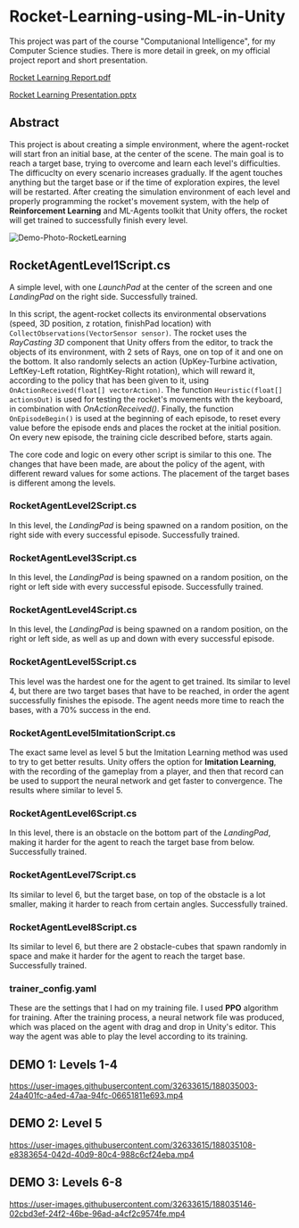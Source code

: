 # Rocket-Learning-using-ML-in-Unity
This project was part of the course "Computanional Intelligence", for my Computer Science studies. There is more detail in greek, on my official project report and short presentation.

[Rocket Learning Report.pdf](https://github.com/alexdafn/Rocket-Learning-using-ML-in-Unity/files/9474076/Rocket.Learning.Report.pdf)

[Rocket Learning Presentation.pptx](https://github.com/alexdafn/Rocket-Learning-using-ML-in-Unity/files/9474077/Rocket.Learning.Presentation.pptx)

## Abstract

This project is about creating a simple environment, where the agent-rocket will start fron an initial base, at the center of the scene. The main goal is to reach a target base, trying to overcome and learn each level's difficulties. The difficuclty on every scenario increases gradually. If the agent touches anything but the target base or if the time of exploration expires, the level will be restarted. After creating the simulation environment of each level and properly programming the rocket's movement system, with the help of **Reinforcement Learning** and ML-Agents toolkit that Unity offers, the rocket will get trained to successfully finish every level.

![Demo-Photo-RocketLearning](https://user-images.githubusercontent.com/32633615/188036715-eaf9f057-624c-40af-90ea-78120e6589af.jpg)

## RocketAgentLevel1Script.cs
A simple level, with one *LaunchPad* at the center of the screen and one *LandingPad* on the right side. Successfully trained.

In this script, the agent-rocket collects its environmental observations (speed, 3D position, z rotation, finishPad location) with `CollectObservations(VectorSensor sensor)`. The rocket uses the *RayCasting 3D* component that Unity offers from the editor, to track the objects of its environment, with 2 sets of Rays, one on top of it and one on the bottom. It also randomly selects an action (UpKey-Turbine activation, LeftKey-Left rotation, RightKey-Right rotation), which will reward it, according to the policy that has been given to it, using `OnActionReceived(float[] vectorAction)`. The function `Heuristic(float[] actionsOut)` is used for testing the rocket's movements with the keyboard, in combination with *OnActionReceived()*. Finally, the function `OnEpisodeBegin()` is used at the beginning of each episode, to reset every value before the episode ends and places the rocket at the initial position. On every new episode, the training cicle described before, starts again.

The core code and logic on every other script is similar to this one. The changes that have been made, are about the policy of the agent, with different reward values for some actions. The placement of the target bases is different among the levels.

### RocketAgentLevel2Script.cs

In this level, the *LandingPad* is being spawned on a random position, on the right side with every successful episode. Successfully trained.

### RocketAgentLevel3Script.cs

In this level, the *LandingPad* is being spawned on a random position, on the right or left side with every successful episode. Successfully trained.

### RocketAgentLevel4Script.cs

In this level, the *LandingPad* is being spawned on a random position, on the right or left side, as well as up and down with every successful episode. 

### RocketAgentLevel5Script.cs

This level was the hardest one for the agent to get trained. Its similar to level 4, but there are two target bases that have to be reached, in order the agent successfully finishes the episode. The agent needs more time to reach the bases, with a 70% success in the end. 

### RocketAgentLevel5ImitationScript.cs

The exact same level as level 5 but the Imitation Learning method was used to try to get better results. Unity offers the option for **Imitation Learning**, with the recording of the gameplay from a player, and then that record can be used to support the neural network and get faster to convergence. The results where similar to level 5.

### RocketAgentLevel6Script.cs

In this level, there is an obstacle on the bottom part of the *LandingPad*, making it harder for the agent to reach the target base from below. Successfully trained.

### RocketAgentLevel7Script.cs

Its similar to level 6, but the target base, on top of the obstacle is a lot smaller, making it harder to reach from certain angles. Successfully trained.

### RocketAgentLevel8Script.cs

Its similar to level 6, but there are 2 obstacle-cubes that spawn randomly in space and make it harder for the agent to reach the target base. Successfully trained.

### trainer_config.yaml

These are the settings that I had on my training file. I used **PPO** algorithm for training. After the training process, a neural network file was produced, which was placed on the agent with drag and drop in Unity's editor. This way the agent was able to play the level according to its training.

## DEMO 1: Levels 1-4

https://user-images.githubusercontent.com/32633615/188035003-24a401fc-a4ed-47aa-94fc-06651811e693.mp4

## DEMO 2: Level 5

https://user-images.githubusercontent.com/32633615/188035108-e8383654-042d-40d9-80c4-988c6cf24eba.mp4

## DEMO 3: Levels 6-8

https://user-images.githubusercontent.com/32633615/188035146-02cbd3ef-24f2-46be-96ad-a4cf2c9574fe.mp4
